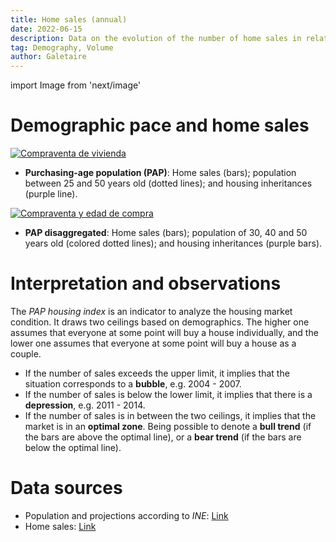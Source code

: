 ```yaml
---
title: Home sales (annual)
date: 2022-06-15
description: Data on the evolution of the number of home sales in relation to the purchasing-age-population, which is between 25 and 50 years old.
tag: Demography, Volume
author: Galetaire
---
```


import Image from 'next/image'

# Demographic pace and home sales

[![Compraventa de vivienda](/images/demografia.png)](/images/demografia.png)

- **Purchasing-age population (PAP)**: Home sales (bars); population between 25 and 50 years old (dotted lines); and housing inheritances (purple line).

[![Compraventa y edad de compra](/images/demografia2.png)](/images/demografia2.png)

- **PAP disaggregated**: Home sales (bars); population of 30, 40 and 50 years old (colored dotted lines); and housing inheritances (purple bars).

# Interpretation and observations

The _PAP housing index_ is an indicator to analyze the housing market condition. It draws two ceilings based on demographics. The higher one assumes that everyone at some point will buy a house individually, and the lower one assumes that everyone at some point will buy a house as a couple.

- If the number of sales exceeds the upper limit, it implies that the situation corresponds to a **bubble**, e.g. 2004 - 2007.
- If the number of sales is below the lower limit, it implies that there is a **depression**, e.g. 2011 - 2014.
- If the number of sales is in between the two ceilings, it implies that the market is in an **optimal zone**. Being possible to denote a **bull trend** (if the bars are above the optimal line), or a **bear trend** (if the bars are below the optimal line).

# Data sources

- Population and projections according to _INE_: [Link](https://www.ine.es/dyngs/INEbase/en/operacion.htm?c=Estadistica_C&cid=1254736176953&menu=resultados&idp=1254735572981)
- Home sales: [Link](https://www.ine.es/dyngs/INEbase/es/operacion.htm?c=Estadistica_C&cid=1254736171438&menu=resultados&idp=1254735576757#!tabs-1254736158217)
